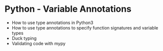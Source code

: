 # Python - Variable Annotations

- How to use type annotations in Python3
- How to use type annotations to specify function signatures and variable types
- Duck typing
- Validating code with mypy
